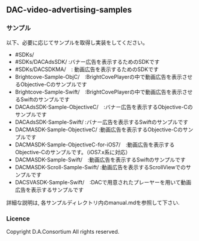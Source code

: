 ## DAC-video-advertising-samples

### サンプル

以下、必要に応じてサンプルを取得し実装をしてください。

- \#SDKs/
 - \#SDKs/DACAdsSDK/  :バナー広告を表示するためのSDKです
 - \#SDKs/DACSDKMA/　: 動画広告を表示するためのSDKです
- Brightcove-Sample-ObjC/　:BrightCovePlayerの中で動画広告を表示させるObjective-Cのサンプルです
- Brightcove-Sample-Swift/　:BrightCovePlayerの中で動画広告を表示させるSwiftのサンプルです
- DACAdsSDK-Sample-ObjectiveC/　:バナー広告を表示するObjective-Cのサンプルです
- DACAdsSDK-Sample-Swift/ :バナー広告を表示するSwiftのサンプルです
- DACMASDK-Sample-ObjectiveC/ :動画広告を表示するObjective-Cのサンプルです
- DACMASDK-Sample-ObjectiveC-for-iOS7/　:動画広告を表示するObjective-Cのサンプルです。（iOS7.x系に対応）
- DACMASDK-Sample-Swift/　:動画広告を表示するSwiftのサンプルです
- DACMASDK-Scroll-Sample-Swift/ :動画広告を表示するScrollViewでのサンプルです
- DACSVASDK-Sample-Swift/　:DACで用意されたプレーヤーを用いて動画広告を表示するサンプルです

詳細な説明は, 各サンプルディレクトリ内のmanual.mdを参照して下さい.


### Licence

Copyright D.A.Consortium All rights reserved.
